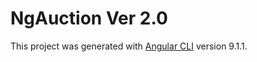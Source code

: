 # NgAuction Ver 2.0

This project was generated with [Angular CLI](https://github.com/angular/angular-cli) version 9.1.1.
